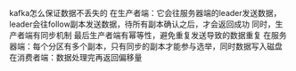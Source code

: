 kafka怎么保证数据不丢失的
在生产者端：它会往服务器端的leader发送数据，leader会往follow副本发送数据，待所有副本确认之后，才会返回成功
同时，生产者端有同步机制
最后生产者端有幂等性，避免重复发送导致的数据重复
在服务器端：每个分区有多个副本，只有同步的副本才能参与选举，同时数据写入磁盘
在消费者端：数据处理完再返回偏移量